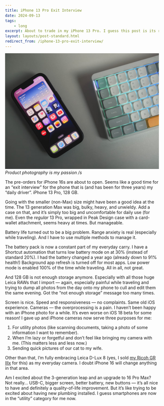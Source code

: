 ```yaml
---
title: iPhone 13 Pro Exit Interview
date: 2024-09-13
tags: 
    - long
excerpt: About to trade in my iPhone 13 Pro. I guess this post is its review?
layout: layouts/post-standard.html
redirect_from: /iphone-13-pro-exit-interview/
---
```

![My iPhone 13 Pro](/assets/images/iphone13pro.jpeg)
*Product photography is my passion /s*

The pre-orders for iPhone 16s are about to open. Seems like a good time for an “exit interview” for the phone that is (and has been for three years) my “daily driver”. iPhone 13 Pro, 128 GB.

Going with the smaller (non-Max) size might have been a good idea at the time. The 13 generation Max was big, bulky, heavy, and unwieldy. Add a case on that, and it’s simply too big and uncomfortable for daily use (for me). Even the *regular* 13 Pro, wrapped in Peak Design case with a card-wallet attachment, seems heavy at times. But manageable.

Battery life turned out to be a big problem. Range anxiety is real (especially while traveling). And I have to use multiple methods to manage it.

The battery pack is now a constant part of my everyday carry. I have a Shortcut automation that turns low battery mode on at 30% (instead of standard 20%). I had the battery changed a year ago (already down to 91% health!) Background app refresh is turned off for most apps. Low power mode is enabled 100% of the time while traveling. All in all, not great.

And 128 GB is not enough storage anymore. Especially with all those huge Leica RAWs that I import — again, especially painful while traveling and trying to dump all photos from the day onto my phone to cull and edit them the same evening. Got the “not enough storage” message too many times.

Screen is nice. Speed and responsiveness — no complaints. Same old iOS experience. Cameras — the overprocessing is a pain. I haven’t been happy with an iPhone photo for a while. It’s even worse on iOS 18 beta for some reason! I gave up and iPhone cameras now serve three purposes for me:

1. For utility photos (like scanning documents, taking a photo of some information I want to remember).
2. When I’m lazy or forgetful and don’t feel like bringing my camera with me. (This matters less and less now.)
3. Sending quick pictures of our cat to my wife.

Other than that, I’m fully embracing Leica D-Lux 8 (yes, I sold [my Ricoh GR IIIx](/posts/2023-02-21-ricoh-griiix-review/) for this) as my everyday camera. I doubt iPhone 16 will change anything in that area.

Am I excited about the 3-generation leap and an upgrade to 16 Pro Max? Not really... USB-C, bigger screen, better battery, new buttons — it’s all nice to have and definitely a quality-of-life improvement. But it’s like trying to be excited about having new plumbing installed. I guess smartphones are now in the “utility” category for me now.